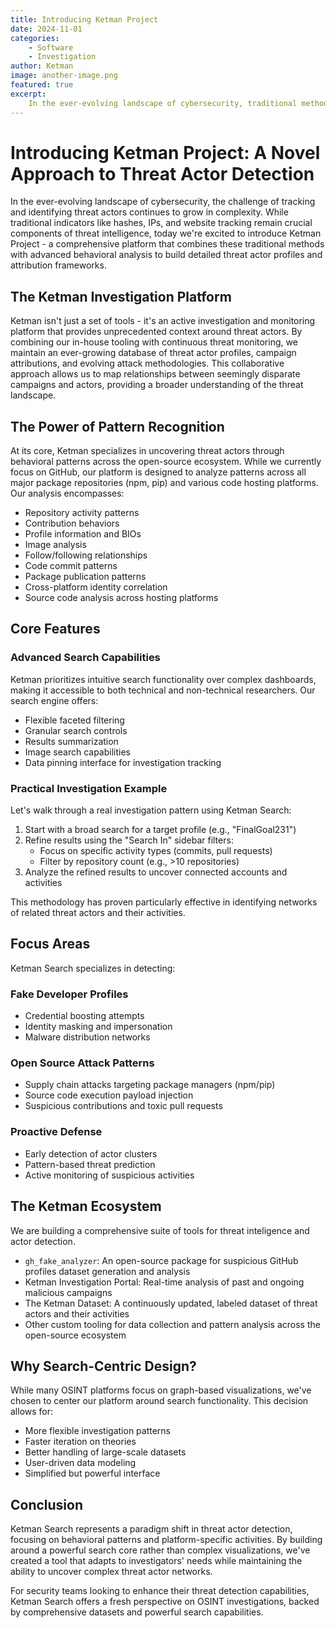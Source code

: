 ```yaml
---
title: Introducing Ketman Project
date: 2024-11-01
categories: 
    - Software
    - Investigation
author: Ketman
image: another-image.png
featured: true
excerpt: 
    In the ever-evolving landscape of cybersecurity, traditional methods of tracking threat actors through hashes, IPs, and websites are not enough. Today...
---
```


# Introducing Ketman Project: A Novel Approach to Threat Actor Detection

In the ever-evolving landscape of cybersecurity, the challenge of tracking and identifying threat actors continues to grow in complexity. While traditional indicators like hashes, IPs, and website tracking remain crucial components of threat intelligence, today we're excited to introduce Ketman Project - a comprehensive platform that combines these traditional methods with advanced behavioral analysis to build detailed threat actor profiles and attribution frameworks.

## The Ketman Investigation Platform

Ketman isn't just a set of tools - it's an active investigation and monitoring platform that provides unprecedented context around threat actors. By combining our in-house tooling with continuous threat monitoring, we maintain an ever-growing database of threat actor profiles, campaign attributions, and evolving attack methodologies. This collaborative approach allows us to map relationships between seemingly disparate campaigns and actors, providing a broader understanding of the threat landscape.

## The Power of Pattern Recognition

At its core, Ketman specializes in uncovering threat actors through behavioral patterns across the open-source ecosystem. While we currently focus on GitHub, our platform is designed to analyze patterns across all major package repositories (npm, pip) and various code hosting platforms. Our analysis encompasses:

- Repository activity patterns
- Contribution behaviors
- Profile information and BIOs
- Image analysis
- Follow/following relationships
- Code commit patterns
- Package publication patterns
- Cross-platform identity correlation
- Source code analysis across hosting platforms

## Core Features

### Advanced Search Capabilities

Ketman prioritizes intuitive search functionality over complex dashboards, making it accessible to both technical and non-technical researchers. Our search engine offers:

- Flexible faceted filtering
- Granular search controls
- Results summarization
- Image search capabilities
- Data pinning interface for investigation tracking

### Practical Investigation Example

Let's walk through a real investigation pattern using Ketman Search:

1. Start with a broad search for a target profile (e.g., "FinalGoal231")
2. Refine results using the "Search In" sidebar filters:
   - Focus on specific activity types (commits, pull requests)
   - Filter by repository count (e.g., >10 repositories)
3. Analyze the refined results to uncover connected accounts and activities

This methodology has proven particularly effective in identifying networks of related threat actors and their activities.

## Focus Areas

Ketman Search specializes in detecting:

### Fake Developer Profiles
- Credential boosting attempts
- Identity masking and impersonation
- Malware distribution networks

### Open Source Attack Patterns
- Supply chain attacks targeting package managers (npm/pip)
- Source code execution payload injection
- Suspicious contributions and toxic pull requests

### Proactive Defense
- Early detection of actor clusters
- Pattern-based threat prediction
- Active monitoring of suspicious activities

## The Ketman Ecosystem

We are building a comprehensive suite of tools for threat inteligence and actor detection.

- `gh_fake_analyzer`: An open-source package for suspicious GitHub profiles dataset generation and analysis
- Ketman Investigation Portal: Real-time analysis of past and ongoing malicious campaigns
- The Ketman Dataset: A continuously updated, labeled dataset of threat actors and their activities
- Other custom tooling for data collection and pattern analysis across the open-source ecosystem

## Why Search-Centric Design?

While many OSINT platforms focus on graph-based visualizations, we've chosen to center our platform around search functionality. This decision allows for:

- More flexible investigation patterns
- Faster iteration on theories
- Better handling of large-scale datasets
- User-driven data modeling
- Simplified but powerful interface

## Conclusion

Ketman Search represents a paradigm shift in threat actor detection, focusing on behavioral patterns and platform-specific activities. By building around a powerful search core rather than complex visualizations, we've created a tool that adapts to investigators' needs while maintaining the ability to uncover complex threat actor networks.

For security teams looking to enhance their threat detection capabilities, Ketman Search offers a fresh perspective on OSINT investigations, backed by comprehensive datasets and powerful search capabilities.